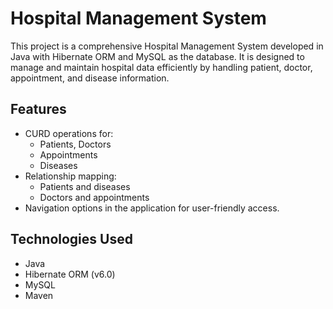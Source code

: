 # Hospital Management System

This project is a comprehensive Hospital Management System developed in Java with Hibernate ORM and MySQL as the database. It is designed to manage and maintain hospital data efficiently by handling patient, doctor, appointment, and disease information.

## Features

- CURD operations for:
    + Patients, Doctors
    + Appointments
    + Diseases
- Relationship mapping:
    + Patients and diseases
    + Doctors and appointments
- Navigation options in the application for user-friendly access.

## Technologies Used
- Java
- Hibernate ORM (v6.0)
- MySQL
- Maven
